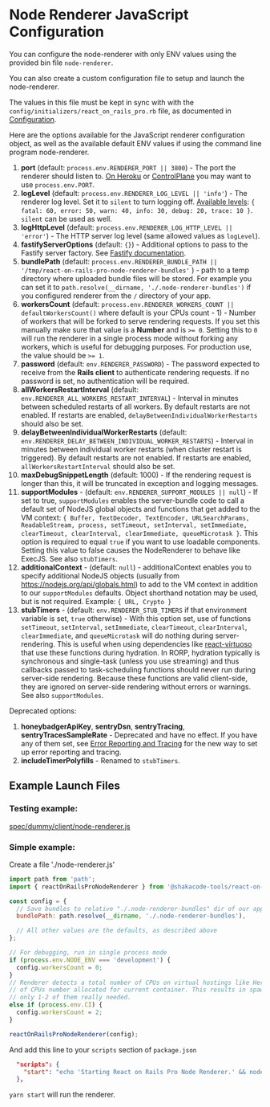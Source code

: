 # Node Renderer JavaScript Configuration

You can configure the node-renderer with only ENV values using the provided bin file `node-renderer`.

You can also create a custom configuration file to setup and launch the node-renderer.

The values in this file must be kept in sync with with the `config/initializers/react_on_rails_pro.rb` file, as documented in [Configuration](../configuration.md).

Here are the options available for the JavaScript renderer configuration object, as well as the available default ENV values if using the command line program node-renderer.

[//]: # (If you change text here, you may want to update comments in packages/node-renderer/src/shared/configBuilder.ts as well.)

1. **port** (default: `process.env.RENDERER_PORT || 3800`) - The port the renderer should listen to.
[On Heroku](https://devcenter.heroku.com/articles/dyno-startup-behavior#port-binding-of-web-dynos) or [ControlPlane](https://docs.controlplane.com/reference/workload/containers#port-variable) you may want to use `process.env.PORT`.
1. **logLevel** (default: `process.env.RENDERER_LOG_LEVEL || 'info'`) - The renderer log level. Set it to `silent` to turn logging off.
[Available levels](https://getpino.io/#/docs/api?id=levels): `{ fatal: 60, error: 50, warn: 40, info: 30, debug: 20, trace: 10 }`. `silent` can be used as well.
1. **logHttpLevel** (default: `process.env.RENDERER_LOG_HTTP_LEVEL || 'error'`) - The HTTP server log level (same allowed values as `logLevel`).
1. **fastifyServerOptions** (default: `{}`) - Additional options to pass to the Fastify server factory. See [Fastify documentation](https://fastify.dev/docs/latest/Reference/Server/#factory).
1. **bundlePath** (default: `process.env.RENDERER_BUNDLE_PATH || '/tmp/react-on-rails-pro-node-renderer-bundles'` ) - path to a temp directory where uploaded bundle files will be stored. For example you can set it to `path.resolve(__dirname, './.node-renderer-bundles')` if you configured renderer from the `/` directory of your app.
1. **workersCount** (default: `process.env.RENDERER_WORKERS_COUNT || defaultWorkersCount()` where default is your CPUs count - 1) - Number of workers that will be forked to serve rendering requests. If you set this manually make sure that value is a **Number** and is `>= 0`. Setting this to `0` will run the renderer in a single process mode without forking any workers, which is useful for debugging purposes. For production use, the value should be `>= 1`.
1. **password** (default: `env.RENDERER_PASSWORD`) - The password expected to receive from the **Rails client** to authenticate rendering requests.
If no password is set, no authentication will be required.
1. **allWorkersRestartInterval** (default: `env.RENDERER_ALL_WORKERS_RESTART_INTERVAL`) - Interval in minutes between scheduled restarts of all workers. By default restarts are not enabled. If restarts are enabled, `delayBetweenIndividualWorkerRestarts` should also be set.
1. **delayBetweenIndividualWorkerRestarts** (default: `env.RENDERER_DELAY_BETWEEN_INDIVIDUAL_WORKER_RESTARTS`) - Interval in minutes between individual worker restarts (when cluster restart is triggered). By default restarts are not enabled. If restarts are enabled, `allWorkersRestartInterval` should also be set.
1. **maxDebugSnippetLength** (default: 1000) - If the rendering request is longer than this, it will be truncated in exception and logging messages.
1. **supportModules** - (default: `env.RENDERER_SUPPORT_MODULES || null`) - If set to true, `supportModules` enables the server-bundle code to call a default set of NodeJS global objects and functions that get added to the VM context: 
`{ Buffer, TextDecoder, TextEncoder, URLSearchParams, ReadableStream, process, setTimeout, setInterval, setImmediate, clearTimeout, clearInterval, clearImmediate, queueMicrotask }`.
This option is required to equal `true` if you want to use loadable components.
Setting this value to false causes the NodeRenderer to behave like ExecJS.
See also `stubTimers`.
1. **additionalContext** - (default: `null`) - additionalContext enables you to specify additional NodeJS objects (usually from https://nodejs.org/api/globals.html) to add to the VM context in addition to our `supportModules` defaults. 
Object shorthand notation may be used, but is not required.
Example: `{ URL, Crypto }`
1. **stubTimers** - (default: `env.RENDERER_STUB_TIMERS` if that environment variable is set, `true` otherwise) - With this option set, use of functions `setTimeout`, `setInterval`, `setImmediate`, `clearTimeout`, `clearInterval`, `clearImmediate`, and `queueMicrotask` will do nothing during server-rendering. 
This is useful when using dependencies like [react-virtuoso](https://github.com/petyosi/react-virtuoso) that use these functions during hydration.
In RORP, hydration typically is synchronous and single-task (unless you use streaming) and thus callbacks passed to  task-scheduling functions should never run during server-side rendering.
Because these functions are valid client-side, they are ignored on server-side rendering without errors or warnings.
See also `supportModules`.

Deprecated options:

1. **honeybadgerApiKey**, **sentryDsn**, **sentryTracing**, **sentryTracesSampleRate** - Deprecated and have no effect. 
If you have any of them set, see [Error Reporting and Tracing](./error-reporting-and-tracing.md) for the new way to set up error reporting and tracing.
1. **includeTimerPolyfills** - Renamed to `stubTimers`.

## Example Launch Files

### Testing example:

[spec/dummy/client/node-renderer.js](https://github.com/shakacode/react_on_rails_pro/blob/master/spec/dummy/client/node-renderer.js)

### Simple example:

Create a file './node-renderer.js'
```js
import path from 'path';
import { reactOnRailsProNodeRenderer } from '@shakacode-tools/react-on-rails-pro-node-renderer';

const config = {
  // Save bundles to relative "./.node-renderer-bundles" dir of our app
  bundlePath: path.resolve(__dirname, './.node-renderer-bundles'),

  // All other values are the defaults, as described above
};

// For debugging, run in single process mode
if (process.env.NODE_ENV === 'development') {
  config.workersCount = 0;
}
// Renderer detects a total number of CPUs on virtual hostings like Heroku or CircleCI instead
// of CPUs number allocated for current container. This results in spawning many workers while
// only 1-2 of them really needed.
else if (process.env.CI) {
  config.workersCount = 2;
}

reactOnRailsProNodeRenderer(config);

```

And add this line to your `scripts` section of `package.json`

```json
  "scripts": {
    "start": "echo 'Starting React on Rails Pro Node Renderer.' && node ./node-renderer.js"
  },
```

`yarn start` will run the renderer.
